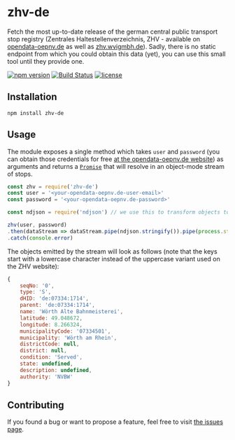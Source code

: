 # zhv-de

Fetch the most up-to-date release of the german central public transport stop registry (Zentrales Haltestellenverzeichnis, ZHV - available on [opendata-oepnv.de](https://www.opendata-oepnv.de/ht/de/organisation/delfi/startseite?tx_vrrkit_view%5Bdataset_name%5D=deutschlandweite-haltestellendaten&tx_vrrkit_view%5Baction%5D=details&tx_vrrkit_view%5Bcontroller%5D=View) as well as [zhv.wvigmbh.de](https://zhv.wvigmbh.de/)). Sadly, there is no static endpoint from which you could obtain this data (yet), you can use this small tool until they provide one.

[![npm version](https://img.shields.io/npm/v/zhv-de.svg)](https://www.npmjs.com/package/zhv-de)
[![Build Status](https://travis-ci.org/juliuste/zhv-de.svg?branch=master)](https://travis-ci.org/juliuste/zhv-de)
[![license](https://img.shields.io/github/license/juliuste/zhv-de.svg?style=flat)](license)

## Installation

```shell
npm install zhv-de
```

## Usage

The module exposes a single method which takes `user` and `password` (you can obtain those credentials for free [at the opendata-oepnv.de website](https://www.opendata-oepnv.de/ht/de/standards/registrierung)) as arguments and returns a [`Promise`](https://developer.mozilla.org/en-US/docs/Web/JavaScript/Reference/Global_Objects/promise) that will resolve in an object-mode stream of stops.

```js
const zhv = require('zhv-de')
const user = '<your-opendata-oepnv.de-user-email>'
const password = '<your-opendata-oepnv.de-password>'

const ndjson = require('ndjson') // we use this to transform objects to JSON to pipe to stdout

zhv(user, password)
.then(dataStream => dataStream.pipe(ndjson.stringify()).pipe(process.stdout))
.catch(console.error)
```

The objects emitted by the stream will look as follows (note that the keys start with a lowercase character instead of the uppercase variant used on the ZHV website):

```js
{
	seqNo: '0',
	type: 'S',
	dHID: 'de:07334:1714',
	parent: 'de:07334:1714',
	name: 'Wörth Alte Bahnmeisterei',
	latitude: 49.048672,
	longitude: 8.266324,
	municipalityCode: '07334501',
	municipality: 'Wörth am Rhein',
	districtCode: null,
	district: null,
	condition: 'Served',
	state: undefined,
	description: undefined,
	authority: 'NVBW'
}
```

## Contributing

If you found a bug or want to propose a feature, feel free to visit [the issues page](https://github.com/juliuste/zhv-de/issues).
